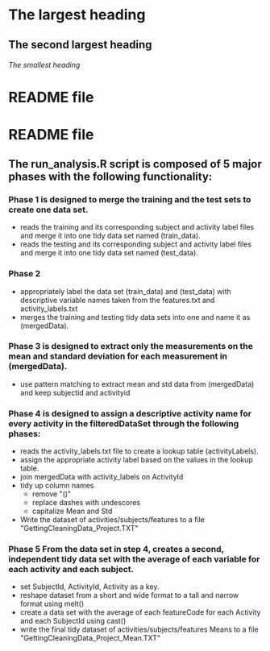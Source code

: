 
# The largest heading
## The second largest heading
###### The smallest heading
# README file
# README file
## The run_analysis.R script is composed of 5 major phases with the following functionality:

### Phase 1 is designed to merge the training and the test sets to create one data set. 
* reads the training and its corresponding subject and activity label files 
	and merge it into one tidy data set named (train_data).
* reads the testing and its corresponding subject and activity label files 
	and merge it into one tidy data set named (test_data).
### Phase 2		
	
* appropriately label the data set (train_data) and (test_data) with descriptive variable names 
	taken from the features.txt and activity_labels.txt
* merges the training and testing tidy data sets into one and name it as (mergedData).


### Phase 3 is designed to extract only the measurements on the mean and standard deviation for each measurement in (mergedData). 
* use pattern matching to extract mean and std data from (mergedData) and keep subjectid and activityid

### Phase 4 is designed to assign a descriptive activity name for every activity in the filteredDataSet through the following phases:
* reads the activity_labels.txt file to create a lookup table (activityLabels).
* assign the appropriate activity label based on the values in the lookup table.
* join mergedData with activity_labels on ActivityId
* tidy up  column names
	* remove "()"
	* replace dashes with undescores 
	* capitalize Mean and Std
* Write the dataset of activities/subjects/features to a file   "GettingCleaningData_Project.TXT"

### Phase 5 From the data set in step 4, creates a second, independent tidy data set with the average of each variable for each activity and each subject.
* set SubjectId, ActivityId, Activity as a key.
* reshape dataset from a short and wide format to a tall and narrow format using melt()
* create a data set with the average of each featureCode for each Activity and each SubjectId using cast()
* write the final tidy dataset of activities/subjects/features Means to a file  "GettingCleaningData_Project_Mean.TXT"
